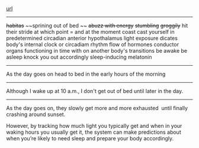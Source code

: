 [url](https://www.ted.com/talks/ted_ed_can_you_change_your_sleep_schedule/transcript)

-----------
~~habitas~~
~~sprining out of bed ~~
~~abuzz with energy~~
~~stumbling~~
~~groggily~~
hit their stride
at which point = and at the moment
coast
cast yourself in
predetermined
circadian
anterior hypothalamus
light exposure
dicates
body's internal clock or circadiam rhythm
flow of hormones
conductor
organs functioning in time with on another
body's transitions
be awake
be asleep
knock you out
accordingly
sleep-inducing melatonin

-----------
As the day goes on
head to bed
in the early hours of the morning

---------------------------

Although I wake up at 10 a.m., I don't get out of bed until later in the day.

----------------------
As the day goes on, they slowly get more and more exhausted  until finally crashing around sunset.

However, by tracking how much light you typically get and when in your waking hours you usually get it, the system can make predictions about when you’re likely to need sleep and prepare your body accordingly.
